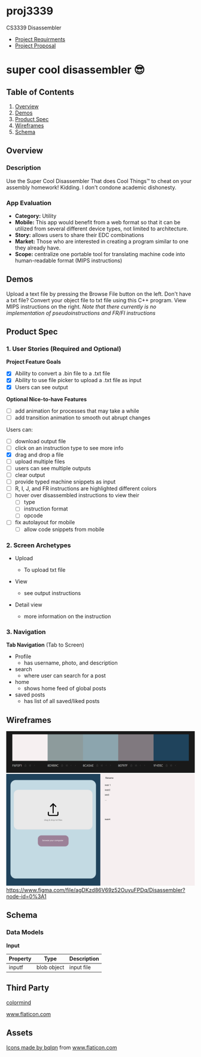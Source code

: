 # proj3339
CS3339 Disassembler

- [Project Requirments](https://git.txstate.edu/sts100/proj3339/blob/master/files/project_description.pdf)
- [Project Proposal](https://git.txstate.edu/sts100/proj3339/blob/master/files/CS3339-Project-Proposal.pdf)

# super cool disassembler 😎

## Table of Contents
1. [Overview](#Overview)
2. [Demos](#Demos)
3. [Product Spec](#Product-Spec)
4. [Wireframes](#Wireframes)
5. [Schema](#Schema)

## Overview
### Description
Use the Super Cool Disassembler That does Cool Things™ to cheat on your assembly homework! Kidding. I don't condone academic dishonesty.

### App Evaluation
- **Category:** Utility
- **Mobile:** This app would benefit from a web format so that it can be utilized from several different device types, not limited to architecture.
- **Story:** allows users to share their EDC combinations
- **Market:** Those who are interested in creating a program similar to one they already have.
- **Scope:** centralize one portable tool for translating machine code into human-readable format (MIPS instructions) 

## Demos
Upload a text file by pressing the Browse File button on the left. Don't have a txt file? Convert your object file to txt file using this C++ program. View MIPS instructions on the right. *Note that there currently is no implementation of pseudoinstructions and FR/FI instructions*

## Product Spec

### 1. User Stories (Required and Optional)

**Project Feature Goals**

- [x] Ability to convert a .bin file to a .txt file
- [x] Ability to use file picker to upload a .txt file as input
- [x] Users can see output

**Optional Nice-to-have Features**
- [ ] add animation for processes that may take a while
- [ ] add transition animation to smooth out abrupt changes

Users can: 
- [ ] download output file
- [ ] click on an instruction type to see more info
- [x] drag and drop a file
- [ ] upload multiple files
- [ ] users can see multiple outputs
- [ ] clear output
- [ ] provide typed machine snippets as input
- [ ] R, I, J, and FR instructions are highlighted different colors
- [ ] hover over disassembled instructions to view their 
  - [ ] type 
  - [ ] instruction format
  - [ ] opcode
- [ ] fix autolayout for mobile 
  - [ ] allow code snippets from mobile

### 2. Screen Archetypes

* Upload
   * To upload txt file
 
* View
   * see output instructions

* Detail view
    * more information on the instruction

### 3. Navigation

**Tab Navigation** (Tab to Screen)

* Profile
    * has username, photo, and description 
* search
    * where user can search for a post
* home
    * shows home feed of global posts 
* saved posts 
    * has list of all saved/liked posts
 
## Wireframes
![Color way](https://github.com/jsaide20/supercool.github.io/blob/main/files/media/color_scheme.PNG)
![Homepage](https://github.com/jsaide20/supercool.github.io/blob/main/files/media/homepage.png)
https://www.figma.com/file/agDKzd86V69z52OuyuFPDq/Disassembler?node-id=0%3A1

## Schema
### Data Models
**Input**

Property | Type | Description | 
|---|---|---|
inputf | blob object | input file | 


## Third Party

[colormind](http://colormind.io/)
<div><a href="https://www.flaticon.com/" title="Flaticon">www.flaticon.com</a></div>

## **Assets**
<div><a href="https://www.flaticon.com/authors/bqlqn" title="Colormind"></div>
<div>Icons made by <a href="https://www.flaticon.com/authors/bqlqn" title="bqlqn">bqlqn</a> from <a href="https://www.flaticon.com/" title="Flaticon">www.flaticon.com</a></div>
